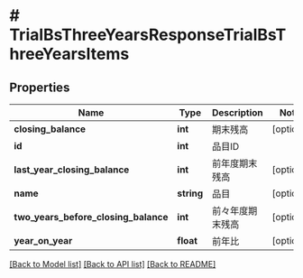 # # TrialBsThreeYearsResponseTrialBsThreeYearsItems

## Properties

Name | Type | Description | Notes
------------ | ------------- | ------------- | -------------
**closing_balance** | **int** | 期末残高 | [optional] 
**id** | **int** | 品目ID | 
**last_year_closing_balance** | **int** | 前年度期末残高 | [optional] 
**name** | **string** | 品目 | [optional] 
**two_years_before_closing_balance** | **int** | 前々年度期末残高 | [optional] 
**year_on_year** | **float** | 前年比 | [optional] 

[[Back to Model list]](../../README.md#documentation-for-models) [[Back to API list]](../../README.md#documentation-for-api-endpoints) [[Back to README]](../../README.md)


